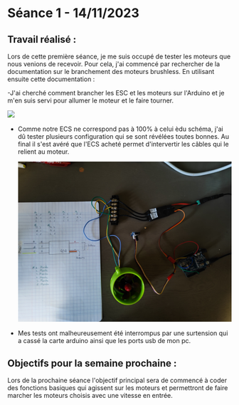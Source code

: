 # **Séance 1 - 14/11/2023**
## Travail réalisé :

Lors de cette première séance, je me suis occupé de tester les moteurs que nous venions de recevoir. Pour cela, j'ai commencé par rechercher de la documentation sur le branchement des moteurs brushless. 
En utilisant ensuite cette documentation :

  -J'ai cherché comment brancher les ESC et les moteurs sur l'Arduino et je m'en suis servi pour allumer le moteur et le faire tourner.

  <img src="Images/Schéma.png" width="300">

  - Comme notre ECS ne correspond pas à 100% à celui èdu schéma, j'ai dû tester plusieurs configuration qui se sont révélées toutes bonnes. Au final il s'est avéré que l'ECS acheté permet d'intervertir les câbles qui le relient au moteur.

    <img src="Images/montage.jpg" width="1200">
  
  - Mes tests ont malheureusement été interrompus par une surtension qui a cassé la carte arduino ainsi que les ports usb de mon pc.
## Objectifs pour la semaine prochaine :

Lors de la prochaine séance l'objectif principal sera de commencé à coder des fonctions basiques qui agissent sur les moteurs et permettront de faire marcher les moteurs choisis avec une vitesse en entrée.
